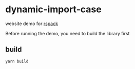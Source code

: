 # dynamic-import-case

website demo for [rspack](https://www.rspack.dev/guide/introduction.html)

Before running the demo, you need to build the library first

## build

```bash
yarn build
```
